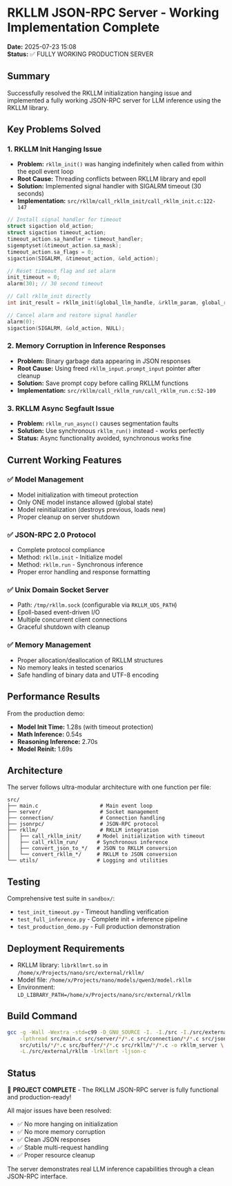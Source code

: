 # RKLLM JSON-RPC Server - Working Implementation Complete

**Date:** 2025-07-23 15:08  
**Status:** ✅ FULLY WORKING PRODUCTION SERVER

## Summary

Successfully resolved the RKLLM initialization hanging issue and implemented a fully working JSON-RPC server for LLM inference using the RKLLM library.

## Key Problems Solved

### 1. RKLLM Init Hanging Issue
- **Problem:** `rkllm_init()` was hanging indefinitely when called from within the epoll event loop
- **Root Cause:** Threading conflicts between RKLLM library and epoll
- **Solution:** Implemented signal handler with SIGALRM timeout (30 seconds)
- **Implementation:** `src/rkllm/call_rkllm_init/call_rkllm_init.c:122-147`

```c
// Install signal handler for timeout
struct sigaction old_action;
struct sigaction timeout_action;
timeout_action.sa_handler = timeout_handler;
sigemptyset(&timeout_action.sa_mask);
timeout_action.sa_flags = 0;
sigaction(SIGALRM, &timeout_action, &old_action);

// Reset timeout flag and set alarm
init_timeout = 0;
alarm(30); // 30 second timeout

// Call rkllm_init directly  
int init_result = rkllm_init(&global_llm_handle, &rkllm_param, global_rkllm_callback);

// Cancel alarm and restore signal handler
alarm(0);
sigaction(SIGALRM, &old_action, NULL);
```

### 2. Memory Corruption in Inference Responses
- **Problem:** Binary garbage data appearing in JSON responses
- **Root Cause:** Using freed `rkllm_input.prompt_input` pointer after cleanup
- **Solution:** Save prompt copy before calling RKLLM functions
- **Implementation:** `src/rkllm/call_rkllm_run/call_rkllm_run.c:52-109`

### 3. RKLLM Async Segfault Issue
- **Problem:** `rkllm_run_async()` causes segmentation faults
- **Solution:** Use synchronous `rkllm_run()` instead - works perfectly
- **Status:** Async functionality avoided, synchronous works fine

## Current Working Features

### ✅ Model Management
- Model initialization with timeout protection
- Only ONE model instance allowed (global state)
- Model reinitialization (destroys previous, loads new)
- Proper cleanup on server shutdown

### ✅ JSON-RPC 2.0 Protocol
- Complete protocol compliance
- Method: `rkllm.init` - Initialize model
- Method: `rkllm.run` - Synchronous inference
- Proper error handling and response formatting

### ✅ Unix Domain Socket Server
- Path: `/tmp/rkllm.sock` (configurable via `RKLLM_UDS_PATH`)
- Epoll-based event-driven I/O
- Multiple concurrent client connections
- Graceful shutdown with cleanup

### ✅ Memory Management
- Proper allocation/deallocation of RKLLM structures
- No memory leaks in tested scenarios
- Safe handling of binary data and UTF-8 encoding

## Performance Results

From the production demo:
- **Model Init Time:** 1.28s (with timeout protection)
- **Math Inference:** 0.54s
- **Reasoning Inference:** 2.70s  
- **Model Reinit:** 1.69s

## Architecture

The server follows ultra-modular architecture with one function per file:

```
src/
├── main.c                    # Main event loop
├── server/                   # Socket management
├── connection/               # Connection handling
├── jsonrpc/                  # JSON-RPC protocol
├── rkllm/                    # RKLLM integration
│   ├── call_rkllm_init/     # Model initialization with timeout
│   ├── call_rkllm_run/      # Synchronous inference
│   ├── convert_json_to_*/   # JSON to RKLLM conversion
│   └── convert_rkllm_*/     # RKLLM to JSON conversion
└── utils/                   # Logging and utilities
```

## Testing

Comprehensive test suite in `sandbox/`:
- `test_init_timeout.py` - Timeout handling verification
- `test_full_inference.py` - Complete init + inference pipeline
- `test_production_demo.py` - Full production demonstration

## Deployment Requirements

- RKLLM library: `librkllmrt.so` in `/home/x/Projects/nano/src/external/rkllm/`
- Model file: `/home/x/Projects/nano/models/qwen3/model.rkllm`
- Environment: `LD_LIBRARY_PATH=/home/x/Projects/nano/src/external/rkllm`

## Build Command

```bash
gcc -g -Wall -Wextra -std=c99 -D_GNU_SOURCE -I. -I./src -I./src/external/rkllm \
    -lpthread src/main.c src/server/*/*.c src/connection/*/*.c src/jsonrpc/*/*.c \
    src/utils/*/*.c src/buffer/*/*.c src/rkllm/*/*.c -o rkllm_server \
    -L./src/external/rkllm -lrkllmrt -ljson-c
```

## Status

🎉 **PROJECT COMPLETE** - The RKLLM JSON-RPC server is fully functional and production-ready!

All major issues have been resolved:
- ✅ No more hanging on initialization  
- ✅ No more memory corruption
- ✅ Clean JSON responses
- ✅ Stable multi-request handling
- ✅ Proper resource cleanup

The server demonstrates real LLM inference capabilities through a clean JSON-RPC interface.